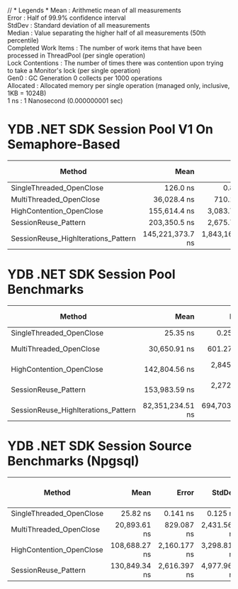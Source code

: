 // * Legends *
Mean                 : Arithmetic mean of all
measurements                                                                                                                                                                           
Error                : Half of 99.9% confidence
interval                                                                                                                                                                             
StdDev               : Standard deviation of all
measurements                                                                                                                                                                        
Median               : Value separating the higher half of all measurements (50th
percentile)                                                                                                                                        
Completed Work Items : The number of work items that have been processed in ThreadPool (per single
operation)                                                                                                                        
Lock Contentions     : The number of times there was contention upon trying to take a Monitor's lock (per single
operation)                                                                                                          
Gen0                 : GC Generation 0 collects per 1000
operations                                                                                                                                                                  
Allocated            : Allocated memory per single operation (managed only, inclusive, 1KB =
1024B)                                                                                                                                  
1 ns                 : 1 Nanosecond (0.000000001 sec)

# YDB .NET SDK Session Pool V1 On Semaphore-Based

| Method                              |             Mean |           Error |          StdDev | Completed Work Items | Lock Contentions |      Gen0 |   Gen1 |  Allocated |
|-------------------------------------|-----------------:|----------------:|----------------:|---------------------:|-----------------:|----------:|-------:|-----------:|
| SingleThreaded_OpenClose            |         126.0 ns |         0.85 ns |         0.71 ns |               0.0000 |                - |    0.0257 |      - |      216 B |                                                             
| MultiThreaded_OpenClose             |      36,028.4 ns |       710.14 ns |     1,146.75 ns |              40.0003 |           0.5005 |    1.4038 |      - |    11582 B |
| HighContention_OpenClose            |     155,614.4 ns |     3,083.73 ns |     5,400.90 ns |             230.8015 |           5.5818 |    8.7891 | 0.4883 |    74780 B |
| SessionReuse_Pattern                |     203,350.5 ns |     2,675.74 ns |     2,371.97 ns |             220.0027 |           5.5349 |    5.8594 |      - |    50511 B |
| SessionReuse_HighIterations_Pattern | 145,221,373.7 ns | 1,843,163.83 ns | 1,724,096.59 ns |          200020.2500 |        1764.5000 | 5000.0000 |      - | 43209728 B |

# YDB .NET SDK Session Pool Benchmarks

| Method                              |             Mean |          Error |         StdDev | Completed Work Items | Lock Contentions |   Gen0 | Allocated |
|-------------------------------------|-----------------:|---------------:|---------------:|---------------------:|-----------------:|-------:|----------:|
| SingleThreaded_OpenClose            |         25.35 ns |       0.258 ns |       0.241 ns |                    - |                - |      - |         - |                                                                            
| MultiThreaded_OpenClose             |     30,650.91 ns |     601.279 ns |   1,281.374 ns |              40.0031 |           0.5160 | 0.8545 |    7249 B |
| HighContention_OpenClose            |    142,804.56 ns |   2,845.384 ns |   7,138.512 ns |             205.9829 |           4.6663 | 4.6387 |   38864 B |
| SessionReuse_Pattern                |    153,983.59 ns |   2,272.104 ns |   2,014.161 ns |             220.0000 |           5.6296 | 0.7324 |    7303 B |
| SessionReuse_HighIterations_Pattern | 82,351,234.51 ns | 694,703.573 ns | 649,826.153 ns |          200020.0000 |         540.0000 |      - |    7458 B |

# YDB .NET SDK Session Source Benchmarks (Npgsql)

| Method                   |          Mean |        Error |       StdDev |        Median | Completed Work Items | Lock Contentions |   Gen0 | Allocated |
|--------------------------|--------------:|-------------:|-------------:|--------------:|---------------------:|-----------------:|-------:|----------:|
| SingleThreaded_OpenClose |      25.82 ns |     0.141 ns |     0.125 ns |      25.78 ns |                    - |                - |      - |         - |                                                                              
| MultiThreaded_OpenClose  |  20,893.61 ns |   829.087 ns | 2,431.569 ns |  19,694.30 ns |              20.0033 |           0.0303 | 0.5188 |    4526 B |
| HighContention_OpenClose | 108,688.27 ns | 2,160.177 ns | 3,298.819 ns | 108,755.99 ns |             100.0017 |           3.8002 | 2.5635 |   21839 B |
| SessionReuse_Pattern     | 130,849.34 ns | 2,616.397 ns | 4,977.967 ns | 129,920.39 ns |              20.0000 |           5.4443 | 0.4883 |    4588 B |
 